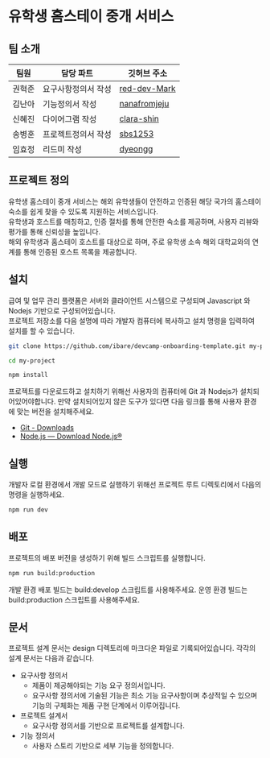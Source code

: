 # 유학생 홈스테이 중개 서비스

## 팀 소개
|  팀원  |   담당 파트    |                     깃허브 주소                      |
| ---- | ------------- | -------------------------------------------       |
| 권혁준 |  요구사항정의서 작성 |  [red-dev-Mark](https://github.com/red-dev-Mark)  |
| 김난아 |  기능정의서 작성 |   [nanafromjeju](https://github.com/nanafromjeju)  |
| 신혜진 |  다이어그램 작성  |   [clara-shin](https://github.com/clara-shin)      |
| 송병훈 |  프로젝트정의서 작성  |   [sbs1253](https://github.com/sbs1253)            |
| 임효정 |  리드미 작성  |   [dyeongg](https://github.com/dyeongg)            |

## 프로젝트 정의

유학생 홈스테이 중개 서비스는 해외 유학생들이 안전하고 인증된 해당 국가의 홈스테이 숙소를 쉽게 찾을 수 있도록 지원하는 서비스입니다.<br>
유학생과 호스트를 매칭하고, 인증 절차를 통해 안전한 숙소를 제공하며, 사용자 리뷰와 평가를 통해 신뢰성을 높입니다.<br>
해외 유학생과 홈스테이 호스트를 대상으로 하며, 주로 유학생 소속 해외 대학교와의 연계를 통해 인증된 호스트 목록을 제공합니다.

## 설치

급여 및 업무 관리 플랫폼은 서버와 클라이언트 시스템으로 구성되며 Javascript 와 Nodejs 기반으로 구성되어있습니다.<br>
프로젝트 저장소를 다음 설명에 따라 개발자 컴퓨터에 복사하고 설치 명령을 입력하여 설치를 할 수 있습니다.

```bash
git clone https://github.com/ibare/devcamp-onboarding-template.git my-project

cd my-project

npm install
```

프로젝트를 다운로드하고 설치하기 위해선 사용자의 컴퓨터에 Git 과 Nodejs가 설치되어있어야합니다.
만약 설치되어있지 않은 도구가 있다면 다음 링크를 통해 사용자 환경에 맞는 버전을 설치해주세요.

* [Git - Downloads](https://git-scm.com/downloads)
* [Node.js — Download Node.js®](https://nodejs.org/en/download/current)

## 실행

개발자 로컬 환경에서 개발 모드로 실행하기 위해선 프로젝트 루트 디렉토리에서 다음의 명령을 실행하세요.

```bash
npm run dev 
```

## 배포

프로젝트의 배포 버전을 생성하기 위해 빌드 스크립트를 실행합니다.

```bash
npm run build:production
```

개발 환경 배포 빌드는 build:develop 스크립트를 사용해주세요. 
운영 환경 빌드는 build:production 스크립트를 사용해주세요.


## 문서

프로젝트 설계 문서는 design 디렉토리에 마크다운 파일로 기록되어있습니다.
각각의 설계 문서는 다음과 같습니다.

* 요구사항 정의서 
  * 제품이 제공해야되는 기능 요구 정의서입니다.
  * 요구사항 정의서에 기술된 기능은 최소 기능 요구사항이며 추상적일 수 있으며 기능의 구체화는 제품 구현 단계에서 이루어집니다.
* 프로젝트 설계서
  * 요구사항 정의서를 기반으로 프로젝트를 설계합니다.
* 기능 정의서
  * 사용자 스토리 기반으로 세부 기능을 정의합니다.
